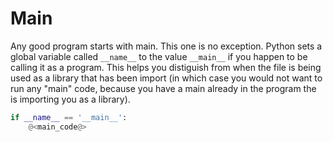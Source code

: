 # Main

Any good program starts with main. This one is no exception. Python
sets a global variable called `__name__` to the value `__main__` if
you happen to be calling it as a program. This helps you distiguish
from when the file is being used as a library that has been import (in
which case you would not want to run any "main" code, because you have
a main already in the program the is importing you as a
library).

```python {name=main}
if __name__ == '__main__':
    @<main_code@>
```

